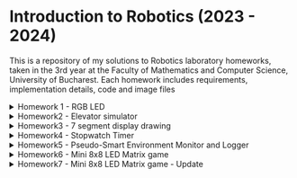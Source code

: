 # Introduction to Robotics (2023 - 2024)

This is a repository of my solutions to Robotics laboratory homeworks, taken in the 3rd year at the Faculty of Mathematics and Computer Science, University of Bucharest. Each homework includes requirements, implementation details, code and image files

<details>
  <summary>  
    Homework 1 - RGB LED
  </summary>
  
  ### RGB LED with 3 potentiometers
  ### Components:
  * 1 RGB LED
  * 3 potentiometers
  * 1 resistor and wires as needed
  ### Technical Task:
  * Use a separate potentiometer for controlling each color of the RGB LED: Red, Green, and Blue. This control must leverage digital electronics. Specifically, you need to read the potentiometer’s value with Arduino and then write a mapped value to the LED pins.
### Photo:
![](https://github.com/Moarcas/IntroductionToRobotics/blob/master/Homework1/homework1.jpg)

### Video:
[![Watch the video](https://img.youtube.com/vi/LmKkNPQ6G3c/maxresdefault.jpg)](https://youtube.com/shorts/LmKkNPQ6G3c?feature=share)
</details>

<details>
  <summary>
    Homework2 - Elevator simulator
  </summary>
  
  ### Elevator simulator
  ### Components:
  * 4 LEDs (3 for each floor and 1 for the elevator's operational state)
  * 3 buttons for floor calls
  * 1 buzzer
  * resistors and wires as needed
  ### Technical Task:
  * Design a control system that simulates a 3-floor elevator using the Arduino
    platform. Here are the specific requirements:
    * LED Indicators: Each of the 3 LEDs should represent one of the 3 floors.
      The LED corresponding to the current floor should light up. Additionally,
      another LED should represent the elevator’s operational state. It should
      blink when the elevator is moving and remain static when stationary.
    * Buttons: Implement 3 buttons that represent the call buttons from the
      3 floors. When pressed, the elevator should simulate movement towards
      the floor after a short interval (2-3 seconds).
    * Buzzer:
      The buzzer should sound briefly during the following scenarios:
      * Elevator arriving at the desired floor (something resembling a ”cling”).
      * Elevator doors closing and movement (pro tip: split them into 2
      different sounds)
    * State Change & Timers: If the elevator is already at the desired floor,
      pressing the button for that floor should have no effect. Otherwise, after
      a button press, the elevator should ”wait for the doors to close” and then
      ”move” to the corresponding floor. If the elevator is in movement, it
      should either do nothing or it should stack its decision (get to the first
      programmed floor, open the doors, wait, close them and then go to the
      next desired floor).
    * Debounce: Remember to implement debounce for the buttons to avoid
      unintentional repeated button presses.
  ### Bonus - decision-stack":
  * Added a "decision-stack”. When using a normal elevator, you usually
    press multiple numbers and the elevator takes you there in order.
  * I incorporated a linked list to keep track of every button pressed, creating a "decision-stack" feature.
  
  ### Photo:
  ![](https://github.com/Moarcas/IntroductionToRobotics/blob/master/Homework2/Homework2.jpg)

  ### Video:
  [![Watch the video](https://img.youtube.com/vi/2r7shoO6HCo/maxresdefault.jpg)](https://youtube.com/shorts/2r7shoO6HCo?feature=share)
  </details>

  <details>
    <summary>
       Homework3 - 7 segment display drawing
    </summary>
    
<h1 align="center">Homework3 - 7 Segment Display Drawing</h1>

<p align="center">
  <img src="https://github.com/Moarcas/IntroductionToRobotics/blob/master/Homework3/homework3.jpg" alt="7 Segment Display Photo">
</p>

<h2 align="center">General description:</h2>

<p align="center">
  You will use the joystick to control the position of
  the segment and ”draw” on the display. The movement between segments
  should be natural, meaning they should jump from the current position
  only to neighbors, but without passing through ”walls”.
</p>

<h2 align="center">Components</h2>

- 1 x 7-segment display
- 1 x joystick
- Resistors and wires as needed

<h2 align="center">Technical Task</h2>

<p align="center">
  The 7-segment display should have the initial position on the DP (decimal point). The current position always blinks, regardless of whether the segment is on or off. The joystick is used to move from one position to its neighboring segments.
</p>

<h2 align="center">Button Functions</h2>

- Short pressing the button toggles the segment state from ON to OFF or from OFF to ON.
- Long pressing the button resets the entire display by turning all the segments OFF and moving the current position to the decimal point.

<h2 align="center">Video</h2>

<p align="center">
  <a href="https://youtu.be/SJGTRuJBMLk">
    <img src="https://img.youtube.com/vi/SJGTRuJBMLk/maxresdefault.jpg" alt="Watch the video">
  </a>
</p>
</details>

<details>
  <summary>
    Homework4 - Stopwatch Timer
  </summary>
  
<h1 align="center">Homework4 - Stopwatch Timer</h1>

<p align="center">
  <img src="https://github.com/Moarcas/IntroductionToRobotics/blob/master/Homework4/homework4.jpg" alt="Stopwatch photo">
</p>

<h2 align="center">General description:</h2>

<p align="center">
  Using the 4 digit 7 segment display and 3 buttons,
  you should implement a stopwatch timer that counts in 10ths of a second
  and has a save lap functionality (similar to most basic stopwatch functions
  on most phones).
</p>

<h2 align="center">Components</h2>

- 1 x 7-segment display
- 1 x joystick
- Resistors and wires as needed
- 1 7-segment display
- 3 buttons
- Resistors and wires as needed 

<h2 align="center">Technical Task</h2>

 The starting value of the 4 digit 7 segment display should
be ”000.0”. Your buttons should have the following functionalities:
- Button 1: Start / pause.
- Button 2: Reset (if in pause mode). Reset saved laps (if in lap
viewing mode).
- Button 3: Save lap (if in counting mode), cycle through last saved
laps (up to 4 laps).

<h2 align="center">Workflow</h2>

- Display shows ”000.0”. When pressing the Start button, the timer
should start.
- During timer counter, each time you press the lap button, you should
save that timer’s value in memory (not persistent, it is OK to be
deleted upon reset), up to 4 laps (or more if you want); pressing the
5th time should override the 1st saved one. If you press the reset
button while timer works, nothing happens. If you press the pause
button, the timer stops.
- In Pause Mode, the lap flag button doesn’t work anymore. Pressing
the reset button resets you to 000.0.
- After reset, you can now press the flag buttons to cycle through the
lap times. Each time you press the flag button, it takes you to the
next saved lap. Pressing it continuously should cycle you through it
continuously. Pressing the reset button while in this state resets all
your flags and takes the timer back to ”000.0”.

<h2 align="center">Video</h2>

<p align="center">
  <a href="https://youtu.be/yDzoy57wTEM">
    <img src="https://img.youtube.com/vi/yDzoy57wTEM/maxresdefault.jpg" alt="Watch the video">
  </a>
</p>

</details>

<details>
  <summary>
    Homework5 - Pseudo-Smart Environment Monitor and Logger
  </summary>

  <h1>Homework5 - Pseudo-Smart Environment Monitor and Logger</h1>

  <img src="https://github.com/Moarcas/IntroductionToRobotics/blob/master/Homework5/homework5.jpg" alt="7 Segment Display Photo">

  <h2>General description</h2>

  <p>
    Develop a "Smart Environment Monitor and Logger" using Arduino. This system will utilize various sensors to gather environmental data, log this data into EEPROM, and provide both visual feedback via an RGB LED and user interaction through a Serial Menu. The project focuses on integrating sensor readings, memory management, Serial Communication, and the general objective of building a menu.
  </p>

  <h2>Components</h2>

  <ul>
    <li>Arduino Uno Board</li>
    <li>Ultrasonic Sensor (HC-SR04)</li>
    <li>LDR (Light-Dependent Resistor)</li>
    <li>RGB LED</li>
    <li>Resistors as needed</li>
    <li>Breadboard and connecting wires</li>
  </ul>

  <h2>Menu structure</h2>

  <h3>1. Sensor Settings</h3>

  <ul>
    <li>
      <h4>1.1 Sensors Sampling Interval</h4>
      <p>Prompt for a value between 1 and 10 seconds. Use this value as a sampling rate for the sensors. You can read a separate value for each or have the same for both.</p>
    </li>
    <li>
      <h4>1.2 Ultrasonic Alert Threshold</h4>
      <p>Prompt for a threshold value for the ultrasonic sensor. You can decide if that is the min or max value. When the sensor value exceeds the threshold value, an alert should be given. If the LED is set to Automatic Mode (see section 4.2), it should also turn red if any of the sensors are outside the value.</p>
    </li>
    <li>
      <h4>1.3 LDR Alert Threshold</h4>
      <p>Prompt for a threshold value for the LDR sensor. You can decide if that is the min or max value. When the sensor value exceeds the threshold value, an alert should be given. If the LED is set to Automatic Mode (see section 4.2), it should also turn red if any of the sensors are outside the value.</p>
    </li>
    <li>
      <h4>1.4 Back</h4>
      <p>Return to the main menu</p>
    </li>
  </ul>

  <h3>2. Reset Logger Data</h3>

  <ul>
    <li>
      <h4>2.1 Yes</h4>
    </li>
    <li>
      <h4>2.2 No</h4>
    </li>
  </ul>

  <h3>3. System Status</h3>

  <ul>
    <li>
      <h4>3.1 Current Sensor Readings</h4>
      <p>Continuously print sensor readings at the set sampling rate, from all sensors. Make sure you have a way to exit this (such as pressing a specific key) and inform the user of this method through a message.</p>
    </li>
    <li>
      <h4>3.2 Current Sensor Settings</h4>
      <p>Displays the sampling rate and threshold value for all sensors.</p>
    </li>
    <li>
      <h4>3.3 Display Logged Data</h4>
      <p>Displays the last 10 sensor readings for all sensors. (or be creative and do it another way).</p>
    </li>
    <li>
      <h4>3.4 Back</h4>
      <p>Return to the Main menu.</p>
    </li>
  </ul>

  <h3>4. RGB LED Control</h3>

  <ul>
    <li>
      <h4>4.1 Manual Color Control</h4>
      <p>Set the RGB colors manually. You decide how to input them, either by making an option for each channel or by putting a string, etc. If you expect a specific format, make sure to inform the user.</p>
    </li>
    <li>
      <h4>4.2 LED: Toggle Automatic ON/OFF</h4>
      <p>If automatic mode is ON, then the LED color should be GREEN when all sensors value do not exceed threshold values (aka no alert) and RED when there is an alert (aka ANY sensor value exceeds the threshold). When automatic mode is OFF, then the LED should use the last saved RGB values.</p>
    </li>
    <li>
      <h4>4.3 Back</h4>
      <p>Return to the main menu</p>
    </li>
  </ul>

  <h3>5. IR Control</h3>

  <ul>
    <li>
      <h4>5.1 Keyboard input</h4>
    </li>
    <li>
      <h4>5.2 Remote IR input</h4>
    </li>
  </ul>

  <h2>Video</h2>

  <p>
    <a href="https://youtu.be/-WJyd9sFUNk">Watch the video</a>
  </p>

  <img src="https://img.youtube.com/vi/-WJyd9sFUNk/maxresdefault.jpg" alt="Watch the video">

   <h2>Video Menu</h2>

  <p>
    <a href="https://youtube.com/shorts/TkiGLPZjVf4?feature=share">Watch the video</a>
  </p>

  <img src="https://img.youtube.com/vi/TkiGLPZjVf4/maxresdefault.jpg" alt="Watch the video">
</details>

  <details>
    <summary>
       Homework6 - Mini 8x8 LED Matrix game
    </summary>
    
<h1 align="center">Homework6 - Mini 8x8 LED Matrix game</h1>

<p align="center">
  <img src="https://github.com/Moarcas/IntroductionToRobotics/blob/master/Homework6/homework6.jpg" alt=" Matrix Game Photo">
</p>

<h2 align="center">General description:</h2>

<p align="center">
    I developed a small game on an 8x8 matrix. In the game, I included three types of elements: a player (blinking slowly), bullets (blinking fast), and walls (not blinking). 
    The basic idea was to generate walls on the map (occupying 50% - 75% of the map), and then I could move around with the player to destroy them. I implemented it in a Terminator-tanks style.
    The game map can be dynamically adjusted to any size, but it is displayed on the 8x8 matrix in the form of a fog of war. This adds an extra layer of strategy, allowing players to explore the map as     they progress.
</p>

<h2 align="center">Components</h2>

<ul>
        <li>Arduino Uno Board</li>
        <li>Joystick</li>
        <li>8x8 LED Matrix</li>
        <li>MAX7219</li>
        <li>Resistors and capacitors as needed</li>
        <li>Breadboard and connecting wires</li>
</ul>

<h2 align="center">Joystick Functions</h2>

<ul>
        <li><strong>Move Up:</strong> Gently push the joystick upwards to navigate the player character upward on the matrix.</li>
        <li><strong>Move Down:</strong> Similarly, a subtle downward movement of the joystick guides the player character downward within the matrix.</li>
        <li><strong>Move Left:</strong> Tilt the joystick to the left to smoothly shift the player character horizontally to the left.</li>
        <li><strong>Move Right:</strong> Conversely, a tilt to the right accomplishes a seamless movement of the player character to the right.</li>
        <li><strong>Shoot:</strong> Press the joystick to initiate the shooting action, releasing bullets to destroy obstacles and progress in the game.</li>
</ul>

<p>These responsive joystick controls enhance the gaming experience, providing dynamic and engaging maneuverability for the player.</p>

<h2 align="center">Video</h2>

<p align="center">
  <a href="https://youtu.be/6ZLB3mJZwZM">
    <img src="https://img.youtube.com/vi/6ZLB3mJZwZM/maxresdefault.jpg" alt="Watch the video">
  </a>
</p>
</details>

  <details>
    <summary>
       Homework7 - Mini 8x8 LED Matrix game - Update
    </summary>
    
<h1 align="center">Homework7 - Mini 8x8 LED Matrix game - Update</h1>

<p align="center">
  <img src="https://github.com/Moarcas/IntroductionToRobotics/blob/master/Homework6/homework6.jpg" alt=" Matrix Game Photo">
</p>

<h2 align="center">New funcntionalities</h2>

<ol>
        <li><h4>Intro Message</h4>
        When powering up the project, a greeting messageshould be shown until the joystick is pressed</li>
        <li>
        <h4>Menu</h4> 
        <ol>
          <li>Start game</li>
          <li>Settings</li>
          <li>About</li>
        </ol>
        </li>
        <li><h4>End message</h4></li>
          When the game ends, add a message. Wait for a promt
          from the user (a button push, for example), before returning to main menu
          again.
        <li>
          <h4>During gameplay</h4>
          <ol>
          <li>
            Show relevant details, that are dynamic (change with gameplay):
            time, level, lives etc. Doesn’t matter, what can be used. You can
            implement the number of LEDs that are still switched on.
          </li>
          <li>
            Implement an end game / level functionality. You current game
            should end. For example, if you implemented the game where you
            ”destroy” all the LEDs, it should end when you finished them all.
            Upon ending, it should display the aforementioned message, wait for
            user prompt and then return to the main menu again.
          </li>
          </ol>  
        </li>
</ol>

<h2 align="center">Video</h2>

<p align="center">
  <a href="https://youtu.be/6ZLB3mJZwZM">
    <img src="https://img.youtube.com/vi/6ZLB3mJZwZM/maxresdefault.jpg" alt="Watch the video">
  </a>
</p>
</details>



